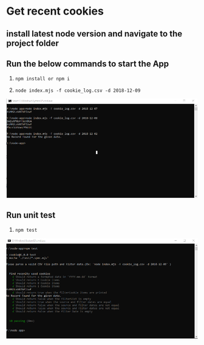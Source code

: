 # Get recent cookies

## install latest node version and navigate to the project folder

## Run the below commands to start the App

1. `npm install or npm i `

2. `node index.mjs -f cookie_log.csv -d 2018-12-09`

![Screenshot](screenshot.png)

## Run unit test
1. `npm test`

![Screenshot](screenshot_test.png)


